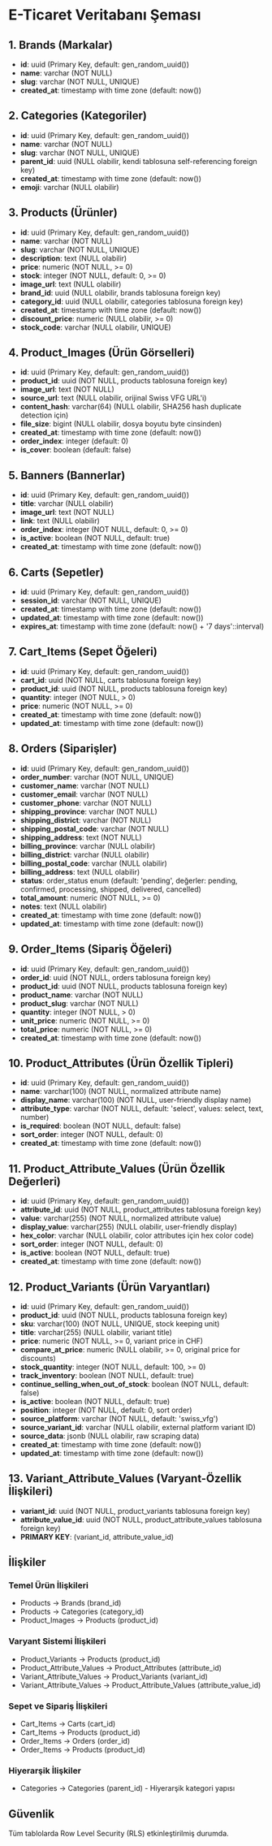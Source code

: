 # E-Ticaret Veritabanı Şeması

## 1. Brands (Markalar)

- **id**: uuid (Primary Key, default: gen_random_uuid())
- **name**: varchar (NOT NULL)
- **slug**: varchar (NOT NULL, UNIQUE)
- **created_at**: timestamp with time zone (default: now())

## 2. Categories (Kategoriler)

- **id**: uuid (Primary Key, default: gen_random_uuid())
- **name**: varchar (NOT NULL)
- **slug**: varchar (NOT NULL, UNIQUE)
- **parent_id**: uuid (NULL olabilir, kendi tablosuna self-referencing foreign key)
- **created_at**: timestamp with time zone (default: now())
- **emoji**: varchar (NULL olabilir)

## 3. Products (Ürünler)

- **id**: uuid (Primary Key, default: gen_random_uuid())
- **name**: varchar (NOT NULL)
- **slug**: varchar (NOT NULL, UNIQUE)
- **description**: text (NULL olabilir)
- **price**: numeric (NOT NULL, >= 0)
- **stock**: integer (NOT NULL, default: 0, >= 0)
- **image_url**: text (NULL olabilir)
- **brand_id**: uuid (NULL olabilir, brands tablosuna foreign key)
- **category_id**: uuid (NULL olabilir, categories tablosuna foreign key)
- **created_at**: timestamp with time zone (default: now())
- **discount_price**: numeric (NULL olabilir, >= 0)
- **stock_code**: varchar (NULL olabilir, UNIQUE)

## 4. Product_Images (Ürün Görselleri)

- **id**: uuid (Primary Key, default: gen_random_uuid())
- **product_id**: uuid (NOT NULL, products tablosuna foreign key)
- **image_url**: text (NOT NULL)
- **source_url**: text (NULL olabilir, orijinal Swiss VFG URL'i)
- **content_hash**: varchar(64) (NULL olabilir, SHA256 hash duplicate detection için)
- **file_size**: bigint (NULL olabilir, dosya boyutu byte cinsinden)
- **created_at**: timestamp with time zone (default: now())
- **order_index**: integer (default: 0)
- **is_cover**: boolean (default: false)

## 5. Banners (Bannerlar)

- **id**: uuid (Primary Key, default: gen_random_uuid())
- **title**: varchar (NULL olabilir)
- **image_url**: text (NOT NULL)
- **link**: text (NULL olabilir)
- **order_index**: integer (NOT NULL, default: 0, >= 0)
- **is_active**: boolean (NOT NULL, default: true)
- **created_at**: timestamp with time zone (default: now())

## 6. Carts (Sepetler)

- **id**: uuid (Primary Key, default: gen_random_uuid())
- **session_id**: varchar (NOT NULL, UNIQUE)
- **created_at**: timestamp with time zone (default: now())
- **updated_at**: timestamp with time zone (default: now())
- **expires_at**: timestamp with time zone (default: now() + '7 days'::interval)

## 7. Cart_Items (Sepet Öğeleri)

- **id**: uuid (Primary Key, default: gen_random_uuid())
- **cart_id**: uuid (NOT NULL, carts tablosuna foreign key)
- **product_id**: uuid (NOT NULL, products tablosuna foreign key)
- **quantity**: integer (NOT NULL, > 0)
- **price**: numeric (NOT NULL, >= 0)
- **created_at**: timestamp with time zone (default: now())
- **updated_at**: timestamp with time zone (default: now())

## 8. Orders (Siparişler)

- **id**: uuid (Primary Key, default: gen_random_uuid())
- **order_number**: varchar (NOT NULL, UNIQUE)
- **customer_name**: varchar (NOT NULL)
- **customer_email**: varchar (NOT NULL)
- **customer_phone**: varchar (NOT NULL)
- **shipping_province**: varchar (NOT NULL)
- **shipping_district**: varchar (NOT NULL)
- **shipping_postal_code**: varchar (NOT NULL)
- **shipping_address**: text (NOT NULL)
- **billing_province**: varchar (NULL olabilir)
- **billing_district**: varchar (NULL olabilir)
- **billing_postal_code**: varchar (NULL olabilir)
- **billing_address**: text (NULL olabilir)
- **status**: order_status enum (default: 'pending', değerler: pending, confirmed, processing, shipped, delivered, cancelled)
- **total_amount**: numeric (NOT NULL, >= 0)
- **notes**: text (NULL olabilir)
- **created_at**: timestamp with time zone (default: now())
- **updated_at**: timestamp with time zone (default: now())

## 9. Order_Items (Sipariş Öğeleri)

- **id**: uuid (Primary Key, default: gen_random_uuid())
- **order_id**: uuid (NOT NULL, orders tablosuna foreign key)
- **product_id**: uuid (NOT NULL, products tablosuna foreign key)
- **product_name**: varchar (NOT NULL)
- **product_slug**: varchar (NOT NULL)
- **quantity**: integer (NOT NULL, > 0)
- **unit_price**: numeric (NOT NULL, >= 0)
- **total_price**: numeric (NOT NULL, >= 0)
- **created_at**: timestamp with time zone (default: now())

## 10. Product_Attributes (Ürün Özellik Tipleri)

- **id**: uuid (Primary Key, default: gen_random_uuid())
- **name**: varchar(100) (NOT NULL, normalized attribute name)
- **display_name**: varchar(100) (NOT NULL, user-friendly display name)
- **attribute_type**: varchar (NOT NULL, default: 'select', values: select, text, number)
- **is_required**: boolean (NOT NULL, default: false)
- **sort_order**: integer (NOT NULL, default: 0)
- **created_at**: timestamp with time zone (default: now())

## 11. Product_Attribute_Values (Ürün Özellik Değerleri)

- **id**: uuid (Primary Key, default: gen_random_uuid())
- **attribute_id**: uuid (NOT NULL, product_attributes tablosuna foreign key)
- **value**: varchar(255) (NOT NULL, normalized attribute value)
- **display_value**: varchar(255) (NULL olabilir, user-friendly display)
- **hex_color**: varchar (NULL olabilir, color attributes için hex color code)
- **sort_order**: integer (NOT NULL, default: 0)
- **is_active**: boolean (NOT NULL, default: true)
- **created_at**: timestamp with time zone (default: now())

## 12. Product_Variants (Ürün Varyantları)

- **id**: uuid (Primary Key, default: gen_random_uuid())
- **product_id**: uuid (NOT NULL, products tablosuna foreign key)
- **sku**: varchar(100) (NOT NULL, UNIQUE, stock keeping unit)
- **title**: varchar(255) (NULL olabilir, variant title)
- **price**: numeric (NOT NULL, >= 0, variant price in CHF)
- **compare_at_price**: numeric (NULL olabilir, >= 0, original price for discounts)
- **stock_quantity**: integer (NOT NULL, default: 100, >= 0)
- **track_inventory**: boolean (NOT NULL, default: true)
- **continue_selling_when_out_of_stock**: boolean (NOT NULL, default: false)
- **is_active**: boolean (NOT NULL, default: true)
- **position**: integer (NOT NULL, default: 0, sort order)
- **source_platform**: varchar (NOT NULL, default: 'swiss_vfg')
- **source_variant_id**: varchar (NULL olabilir, external platform variant ID)
- **source_data**: jsonb (NULL olabilir, raw scraping data)
- **created_at**: timestamp with time zone (default: now())
- **updated_at**: timestamp with time zone (default: now())

## 13. Variant_Attribute_Values (Varyant-Özellik İlişkileri)

- **variant_id**: uuid (NOT NULL, product_variants tablosuna foreign key)
- **attribute_value_id**: uuid (NOT NULL, product_attribute_values tablosuna foreign key)
- **PRIMARY KEY**: (variant_id, attribute_value_id)

## İlişkiler

### Temel Ürün İlişkileri

- Products -> Brands (brand_id)
- Products -> Categories (category_id)
- Product_Images -> Products (product_id)

### Varyant Sistemi İlişkileri

- Product_Variants -> Products (product_id)
- Product_Attribute_Values -> Product_Attributes (attribute_id)
- Variant_Attribute_Values -> Product_Variants (variant_id)
- Variant_Attribute_Values -> Product_Attribute_Values (attribute_value_id)

### Sepet ve Sipariş İlişkileri

- Cart_Items -> Carts (cart_id)
- Cart_Items -> Products (product_id)
- Order_Items -> Orders (order_id)
- Order_Items -> Products (product_id)

### Hiyerarşik İlişkiler

- Categories -> Categories (parent_id) - Hiyerarşik kategori yapısı

## Güvenlik

Tüm tablolarda Row Level Security (RLS) etkinleştirilmiş durumda.
